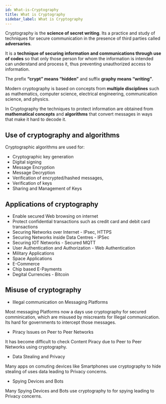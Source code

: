 ```yaml
---
id: What-is-Cryptography
title: What is Cryptography
sidebar_label: What is Cryptography
---
```


Cryptography is the **science of secret writing**. Its a practice and study of techniques for secure communication in the presence of third parties called **adversaries**.

It is a **technique of securing information and communications through use of codes** so that only those person for whom the information is intended can understand and process it, thus preventing unauthorized access to information.

The prefix **“crypt” means “hidden”** and suffix **graphy means “writing”**.

Modern cryptography is based on concepts from **multiple disciplines** such as mathematics, computer science, electrical engineering, communication science, and physics. 

In Cryptography the techniques to protect information are obtained from **mathematical concepts** and **algorithms** that convert messages in ways that make it hard to decode it.

## Use of cryptography and algorithms 

Cryptographic algorithms are used for: 

- Cryptographic key generation
- Digital signing
- Message Encryption
- Message Decryption
- Verification of encrypted/hashed messages, 
- Verification of keys
- Sharing and Management of Keys

## Applications of cryptography 

- Enable secured Web browsing on internet
- Protect confidential transactions such as credit card and debit card transactions
- Securing Networks over Internet - IPsec, HTTPS
- Securing Networks inside Data Centres - IPSec
- Securing IOT Networks - Secured MQTT
- User Authentication and Authorization - Web Authentication
- Military Applications 
- Space Applications
- E-Commerce
- Chip based E-Payments
- Degital Currencies - Bitcoin 

## Misuse of cryptography

- Illegal communication on Messaging Platforms

Most messaging Platforms now a days use cryptography for secured comminication, which are misused by miscreants for Illegal communication. Its hard for governments to intercept those messages.

- Piracy Issues on Peer to Peer Networks 

It has become difficult to check Content Piracy due to Peer to Peer Networks using cryptography.

- Data Stealing and Privacy

Many apps on comuting devices like Smartphones use cryptography to hide stealing of uses data leading to Privacy concerns.

- Spying Devices and Bots

Many Spying Devices and Bots use cryptography to for spying leading to Privacy concerns.
